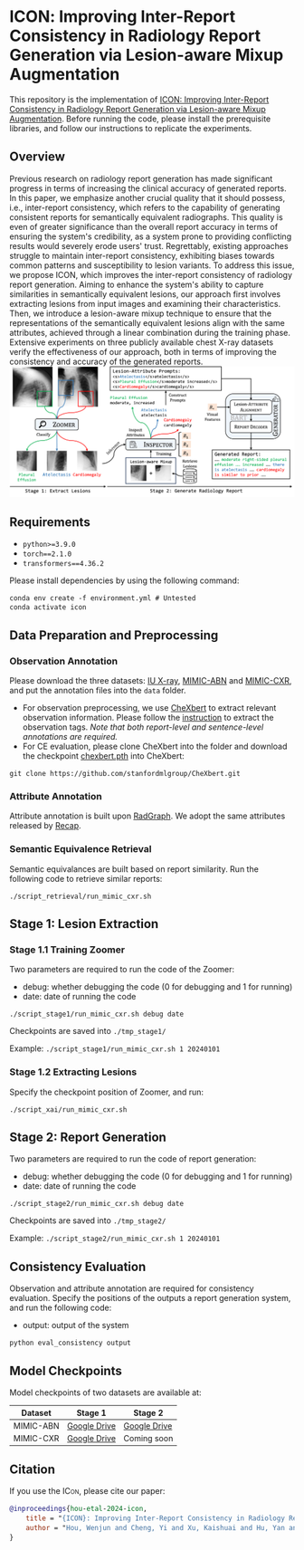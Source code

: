 # <span style="font-variant:small-caps;">ICON</span>: Improving Inter-Report Consistency in Radiology Report Generation via Lesion-aware Mixup Augmentation

This repository is the implementation of [ICON: Improving Inter-Report Consistency in Radiology Report Generation via Lesion-aware Mixup Augmentation](https://arxiv.org/abs/2402.12844). Before running the code, please install the prerequisite libraries, and follow our instructions to replicate the experiments.

## Overview

Previous research on radiology report generation has made significant progress in terms of increasing the clinical accuracy of generated reports. In this paper, we emphasize another crucial quality that it should possess, i.e., inter-report consistency, which refers to the capability of generating consistent reports for semantically equivalent radiographs. This quality is even of greater significance than the overall report accuracy in terms of ensuring the system's credibility, as a system prone to providing conflicting results would severely erode users' trust. Regrettably, existing approaches struggle to maintain inter-report consistency, exhibiting biases towards common patterns and susceptibility to lesion variants. To address this issue, we propose ICON, which improves the inter-report consistency of radiology report generation. Aiming to enhance the system's ability to capture similarities in semantically equivalent lesions, our approach first involves extracting lesions from input images and examining their characteristics. Then, we introduce a lesion-aware mixup technique to ensure that the representations of the semantically equivalent lesions align with the same attributes, achieved through a linear combination during the training phase. Extensive experiments on three publicly available chest X-ray datasets verify the effectiveness of our approach, both in terms of improving the consistency and accuracy of the generated reports.
![Alt text](figure/overview.png?raw=true "Title")

## Requirements

- `python>=3.9.0`
- `torch==2.1.0`
- `transformers==4.36.2`

Please install dependencies by using the following command:

```
conda env create -f environment.yml # Untested
conda activate icon
```

## Data Preparation and Preprocessing

### Observation Annotation
Please download the three datasets: [IU X-ray](https://openi.nlm.nih.gov/faq), [MIMIC-ABN](https://github.com/zzxslp/WCL/) and [MIMIC-CXR](https://physionet.org/content/mimic-cxr-jpg/2.0.0/), and put the annotation files into the `data` folder.

- For observation preprocessing, we use [CheXbert](https://arxiv.org/pdf/2004.09167.pdf) to extract relevant observation information. Please follow the [instruction](https://github.com/stanfordmlgroup/CheXbert#prerequisites) to extract the observation tags. _Note that both report-level and sentence-level annotations are required._
- For CE evaluation, please clone CheXbert into the folder and download the checkpoint [chexbert.pth](https://stanfordmedicine.box.com/s/c3stck6w6dol3h36grdc97xoydzxd7w9) into CheXbert:

```
git clone https://github.com/stanfordmlgroup/CheXbert.git
```

### Attribute Annotation
Attribute annotation is built upon [RadGraph](https://physionet.org/content/radgraph/1.0.0/). We adopt the same attributes released by [Recap](https://github.com/wjhou/Recap/tree/main/data/20240101).

### Semantic Equivalence Retrieval
Semantic equivalances are built based on report similarity. Run the following code to retrieve similar reports:
```
./script_retrieval/run_mimic_cxr.sh
```

## Stage 1: Lesion Extraction
### Stage 1.1 Training Zoomer
Two parameters are required to run the code of the Zoomer:
- debug: whether debugging the code (0 for debugging and 1 for running)
- date: date of running the code
```
./script_stage1/run_mimic_cxr.sh debug date
```

Checkpoints are saved into `./tmp_stage1/`

Example: `./script_stage1/run_mimic_cxr.sh 1 20240101`

### Stage 1.2 Extracting Lesions
Specify the checkpoint position of Zoomer, and run:
```
./script_xai/run_mimic_cxr.sh
```

## Stage 2: Report Generation
Two parameters are required to run the code of report generation:
- debug: whether debugging the code (0 for debugging and 1 for running)
- date: date of running the code
```
./script_stage2/run_mimic_cxr.sh debug date
```

Checkpoints are saved into `./tmp_stage2/`

Example: `./script_stage2/run_mimic_cxr.sh 1 20240101`

## Consistency Evaluation

Observation and attribute annotation are required for consistency evaluation. Specify the positions of the outputs a report generation system, and run the following code:
- output: output of the system 
```
python eval_consistency output
```

## Model Checkpoints

Model checkpoints of two datasets are available at:

| Dataset |Stage 1|Stage 2|
|---------|-------|-------|
|MIMIC-ABN|[Google Drive](https://drive.google.com/file/d/1-CnFhtdzb-wGN31pUvFcV269JE_KrIyH/view?usp=drive_link)|[Google Drive](https://drive.google.com/file/d/1ICapdG35Qe9VfA9vPE7EktOUU3Gk9emK/view?usp=drive_link)|
|MIMIC-CXR|[Google Drive](https://drive.google.com/file/d/1zd1LXjqBQ_na7LFZ5Rq6segiRCxWRZZF/view?usp=drive_link)|Coming soon|

## Citation

If you use the <span style="font-variant:small-caps;">ICon</span>, please cite our paper:

```bibtex
@inproceedings{hou-etal-2024-icon,
    title = "{ICON}: Improving Inter-Report Consistency in Radiology Report Generation via Lesion-aware Mixup Augmentation",
    author = "Hou, Wenjun and Cheng, Yi and Xu, Kaishuai and Hu, Yan and Li, Wenjie and Liu, Jiang",
}
```
